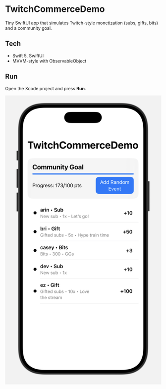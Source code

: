 # TwitchCommerceDemo
Tiny SwiftUI app that simulates Twitch-style monetization (subs, gifts, bits) and a community goal.

## Tech
- Swift 5, SwiftUI
- MVVM-style with ObservableObject

## Run
Open the Xcode project and press **Run**.

![TwitchCommerceDemo screenshot](Docs/demo.png)
